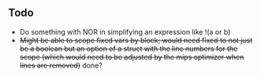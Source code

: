 ## Todo

* Do something with NOR in simplifying an expression like !(a or b)
* ~~Might be able to scope fixed vars by block; would need fixed to not just be a boolean
    but an option of a struct with the line numbers for the scope (which would need to be
    adjusted by the mips optimizer when lines are removed)~~ done?
